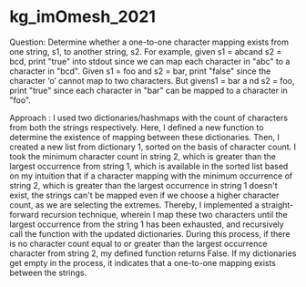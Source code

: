 # kg_imOmesh_2021

Question:
Determine whether a one-to-one character mapping exists from one string, s1, to another string, s2.
For example, given ​s1 = abc​ and ​s2 = bcd,​ print "​true" into stdout​ since we can map each character in "abc" to a character in "bcd".
Given ​s1 = foo​ and ​s2 = bar,​ print "f​alse"​ since the character ‘o’ cannot map to two characters. But given ​s1 = bar a​ nd ​s2 = foo​, print "true​"​ since each character in "bar" can be mapped to a
character in "foo".

Approach : I used two dictionaries/hashmaps with the count of characters from both the strings respectively. Here, I defined a new function to determine the existence of mapping between these dictionaries. Then, I created a new list from dictionary 1, sorted on the basis of character count.
 I took the minimum character count in string 2, which is greater than the largest occurrence from string 1, which is available in the sorted list based on my intuition that if a character mapping with the minimum occurrence of string 2, which is greater than the largest occurrence in string 1 doesn't exist, the strings can't be mapped even if we choose a higher character count, as we are selecting the extremes. Thereby, I implemented a straight-forward recursion technique, wherein 
 I map these two characters until the largest occurrence from the string 1 has been exhausted, and recursively call the function with the updated dictionaries.
 During this process, if there is no character count equal to or greater than
 the largest occurrence character from string 2, my defined function returns False. If my dictionaries get empty in the process, it indicates that a one-to-one mapping exists between the strings.
